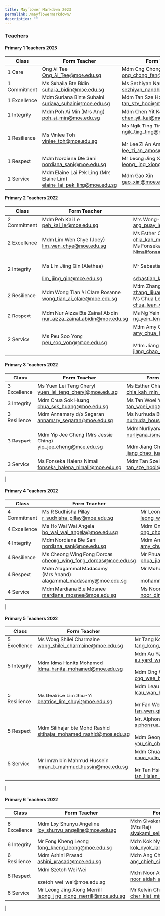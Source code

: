 ```yaml
---
title: Mayflower Markdown 2023
permalink: /mayflowermarkdown/
description: ""
---
```

### **Teachers**
#### **Primary 1 Teachers 2023**

| Class | Form Teacher |  Form Teacher(s) |
|---|---|---|
| 1 Care | Ong Ai Tee<br>[Ong_Ai_Tee@moe.edu.sg](mailto:Ong_Ai_Tee@moe.edu.sg)| Mdm Ong Chong Fen<br>[ong_chong_fen@moe.edu.sg](mailto:ong_chong_fen@moe.edu.sg) <br> |
| 1 Commitment | Ms Suhaila Bte Bidin<br> [suhaila_bidin@moe.edu.sg](mailto:suhaila_bidin@moe.edu.sg) | Ms Sezhiyan Nandhini <br>[sezhiyan_nandhini@moe.edu.sg](mailto:sezhiyan_nandhini@moe.edu.sg) |
| 1 Excellence | Mdm Suriana Binte Suhaini<br>[suriana_suhaini@moe.edu.sg](mailto:suriana_suhaini@moe.edu.sg) | Mdm Tan Sze Hooi<br> [tan_sze_hooi@moe.edu.sg](mailto:tan_sze_hooi@moe.edu.sg) |
| 1 Integrity | Mdm Poh Ai Min (Mrs Ang)<br>[poh_ai_min@moe.edu.sg](mailto:poh_ai_min@moe.edu.sg) | Mdm Chen Yit Kai<br>[chen_yit_kai@moe.edu.sg](mailto:chen_yit_kai@moe.edu.sg) |
| 1 Resilience | Ms Vinlee Toh <br>[vinlee_toh@moe.edu.sg](mailto:vinlee_toh@moe.edu.sg) | Ms Ngik Ting Ting<br> [ngik_ting_ting@moe.edu.sg](mailto:ngik_ting_ting@moe.edu.sg)<br><br>Mr Lee Zi An Amos<br>[lee_zi_an_amos@moe.edu.sg](mailto:lee_zi_an_amos@moe.edu.sg) |
| 1 Respect | Mdm Nordiana Bte Sani <br>[nordiana_sani@moe.edu.sg](mailto:nordiana_sani@moe.edu.sg) | Mr Leong Jing Xiong Merrill<br>[leong_jing_xiong_merrill@moe.edu.sg](leong_jing_xiong_merrill@moe.edu.sg) |
| 1 Service | Mdm Elaine Lai Pek Ling (Mrs Elaine Lim) <br>[elaine_lai_pek_ling@moe.edu.sg](mailto:elaine_lai_pek_ling@moe.edu.sg)| Mdm Gao Xin <br>[gao_xini@moe.edu.sg](mailto:gao_xini@moe.edu.sg) |

#### **Primary 2 Teachers 2022**

| Class | Form Teacher |  Form Teacher(s) |
|---|---|---|
| 2 Commitment | Mdm Peh Kai Le<br>[peh_kai_le@moe.edu.sg](mailto:peh_kai_le@moe.edu.sg) | Mrs Wong-Ang Puay Leng<br>[ang_puay_leng@moe.edu.sg](mailto:ang_puay_leng@moe.edu.sg)|
| 2 Excellence | Mdm Lim Wen Chye (Joey)<br>lim_wen_chye@moe.edu.sg | Ms Esther Chia Kah Min<br>chia_kah_min_esther@moe.edu.sg <br>Ms Fonseka Halena Nimalifonseka_halena_nimali@moe.edu.sg |
| 2 Integrity | <br>Ms Lim Jiing Qin (Alethea)<br><br>lim_jiing_qin@moe.edu.sg | <br>Mr Sebastian Lau Kian Yong<br><br>sebastian_lau_kian_yong@moe.edu.sg |
| 2 Resilience | Mdm Wong Tian Ai Clare Rosanne<br>wong_tian_ai_clare@moe.edu.sg | Mdm Zhang Lijuan <br>zhang_lijuan_a@moe.edu.sg <br>Ms Chua Lean Woon<br>chua_lean_woon@moe.edu.sg |
| 2 Respect | Mdm Nur Aizza Bte Zainal Abidin<br>nur_aizza_zainal_abidin@moe.edu.sg | Ms Ng Yein Leng<br>ng_yein_leng@moe.edu.sg |
| 2 Service | Ms Peu Soo Yong   <br>peu_soo_yong@moe.edu.sg | Mdm Amy Chua Jia Xi<br>amy_chua_jia_xi@moe.edu.sg <br><br>Mdm Jiang Chao Juan<br>jiang_chao_juan@moe.edu.sg |

#### **Primary 3 Teachers 2022**

| Class | Form Teacher | Form Teacher(s) |
|---|---|---|
| 3 Excellence | Ms Yuen Lei Teng Cheryl<br>[yuen_lei_teng_cheryl@moe.edu.sg](mailto:yuen_lei_teng_cheryl@moe.edu.sg) | Ms Esther Chia Kah Min<br>[chia_kah_min_esther@moe.edu.sg](mailto:chia_kah_min_esther@moe.edu.sg) |
| 3 Integrity | Mdm Chua Sok Huang<br>[chua_sok_huang@moe.edu.sg](mailto:chua_sok_huang@moe.edu.sg) | Ms Tan Woei Yng <br>[tan_woei_yng@moe.edu.sg](mailto:tan_woei_yng@moe.edu.sg) |
| 3 Resilience | Mdm Annamary d/o Segaran<br>[annamary_segaran@moe.edu.sg](mailto:annamary_segaran@moe.edu.sg) | Ms Nurhuda Bte Housman<br>[nurhuda_housman@moe.edu.sg](mailto:nurhuda_housman@moe.edu.sg)<br> |
| 3 Respect  | Mdm Yip Jee Cheng (Mrs Jessie Ching)<br>[yip_jee_cheng@moe.edu.sg](mailto:yip_jee_cheng@moe.edu.sg)<br> | Mdm Nurliyana Bte Ismail <br>[nurliyana_ismail@moe.edu.sg](mailto:nurliyana_ismail@moe.edu.sg)<br><br>Mdm Jiang Chao Juan<br>[jiang_chao_juan@moe.edu.sg](mailto:jiang_chao_juan@moe.edu.sg) |
| 3 Service | Ms Fonseka Halena Nimali<br>[fonseka_halena_nimali@moe.edu.sg](mailto:fonseka_halena_nimali@moe.edu.sg)<br> | Mdm Tan Sze Hooi<br> [tan_sze_hooi@moe.edu.sg](mailto:tan_sze_hooi@moe.edu.sg)
|

#### **Primary 4 Teachers 2022**

| Class | Form Teacher | Form Teacher(s) |
|---|---|---|
| 4 Commitment | Ms R Sudhisha Pillay <br>[r_sudhisha_pillay@moe.edu.sg](mailto:r_sudhisha_pillay@moe.edu.sg)<br> | Mr Leong Wai Phang<br>[leong_wai_phang@moe.edu.sg](mailto:leong_wai_phang@moe.edu.sg)<br> |
| 4 Excellence | Ms Ho Wai Wai Angela<br>[ho_wai_wai_angela@moe.edu.sg](mailto:ho_wai_wai_angela@moe.edu.sg)<br> | Mdm Ong Chong Fen<br>[ong_chong_fen@moe.edu.sg](mailto:ong_chong_fen@moe.edu.sg)<br> |
| 4 Integrity  | Mdm Nordiana Bte Sani <br>[nordiana_sani@moe.edu.sg](mailto:nordiana_sani@moe.edu.sg)<br> | Mdm Amy Chua Jia Xi<br>[amy_chua_jia_xi@moe.edu.sg](mailto:amy_chua_jia_xi@moe.edu.sg)<br> |
| 4 Resilience  | Ms Cheong Wing Fong Dorcas<br> [cheong_wing_fong_dorcas@moe.edu.sg](mailto:cheong_wing_fong_dorcas@moe.edu.sg)<br>  | Mr Phua Jianping Matthew<br>[phua_jianping_matthew@moe.edu.sg](mailto:phua_jianping_matthew@moe.edu.sg)<br>  |
| 4 Respect | Mdm Alagammal Madasamy <br>(Mrs Anand)<br>[alagammal_madasamy@moe.edu.sg](mailto:alagammal_madasamy@moe.edu.sg)<br> | Mr Mohammad Shaifudin<br><br>[mohammad_shaifudin@moe.edu.sg](mailto:mohammad_shaifudin@moe.edu.sg)<br>  |
| 4 Service  | Mdm Mardiana Bte Mosnee <br>[mardiana_mosnee@moe.edu.sg](mailto:mardiana_mosnee@moe.edu.sg)<br> | Ms Noor Dinah bte Mohd Amin<br> [noor_dinah_mohd_amin@moe.edu.sg](mailto:noor_dinah_mohd_amin@moe.edu.sg) |
|

#### **Primary 5 Teachers 2022**

| Class | Form Teacher | Form Teacher(s) |
|---|---|---|
| 5 Excellence | Ms Wong Shilei Charmaine <br>[wong_shilei_charmaine@moe.edu.sg](mailto:wong_shilei_charmaine@moe.edu.sg)<br> | Mr Tang Kong Gin (Mr Benedict Tang)<br>[tang_kong_gin_benedict@moe.edu.sg](mailto:tang_kong_gin_benedict@moe.edu.sg)<br> |
| 5 Integrity | Mdm Idma Hanita Mohamed<br>[Idma_hanita_mohamed@moe.edu.sg](mailto:Idma_hanita_mohamed@moe.edu.sg)  | Mdm Au Yard Wah <br>[au_yard_wah@moe.edu.sg](mailto:au_yard_wah@moe.edu.sg)<br><br>Mdm Ong Wee Hun Lynne<br>[ong_wee_hun_lynne@moe.edu.sg](mailto:ong_wee_hun_lynne@moe.edu.sg)<br> |
| 5 Resilience | Ms Beatrice Lim Shu-Yi<br>[beatrice_lim_shuyi@moe.edu.sg](mailto:beatrice_lim_shuyi@moe.edu.sg) | Mdm Leau Wan Hwee<br>[leau_wan_hwee@moe.edu.sg](mailto:leau_wan_hwee@moe.edu.sg)<br><br>Mr Fan Wen Qi<br>[fan_wen_qi@moe.edu.sg](mailto:fan_wen_qi@moe.edu.sg)<br> |
| 5 Respect | Mdm Sitihajar bte Mohd Rashid<br> [sitihajar_mohamed_rashid@moe.edu.sg](mailto:sitihajar_mohamed_rashid@moe.edu.sg) | Mr. Alphonsus Mahimy Gerard <br>[alphonsus_mahimy@moe.edu.sg](mailto:alphonsus_mahimy@moe.edu.sg)<br><br>Mdm Georgina You Sin Chiat <br>[you_sin_chiat_georgina@moe.edu.sg](mailto:you_sin_chiat_georgina@moe.edu.sg)<br> |
|  5 Service | Mr Imran bin Mahmud Hussein <br>[imran_b_mahmud_hussin@moe.edu.sg](mailto:imran_b_mahmud_hussin@moe.edu.sg) | Mdm Chua Yulin Eileen<br> [chua_yulin_eileen@moe.edu.sg](mailto:chua_yulin_eileen@moe.edu.sg)<br><br>Mr Tan Hsien Yang Brendan<br> [tan_Hsien_Yang_Brendan@moe.edu.sg](mailto:tan_Hsien_Yang_Brendan@moe.edu.sg)<br> |
|

#### **Primary 6 Teachers 2022**

| Class | Form Teacher | Form Teacher(s) |
|---|---|---|
| 6 Excellence | Mdm Loy Shunyu Angeline<br>[loy_shunyu_angeline@moe.edu.sg](mailto:loy_shunyu_angeline@moe.edu.sg)<br> | Mdm Sivakami d/o Sellakumaran (Mrs Raj)<br>[sivakami_sellakumaran@moe.edu.sg](mailto:sivakami_sellakumaran@moe.edu.sg)<br> |
| 6 Integrity | Mr Fong Kheng Leong<br>[fong_kheng_leong@moe.edu.sg](mailto:fong_kheng_leong@moe.edu.sg)<br> | Mdm Kok Nyok Lan<br>[kok_nyok_lan@moe.edu.sg](mailto:kok_nyok_lan@moe.edu.sg)<br> |
| 6 Resilience | Mdm Ashini Prasad<br>[ashini_prasad@moe.edu.sg](mailto:ashini_prasad@moe.edu.sg)<br> | Mdm Ang Chieh Sin Jaselin<br>[ang_chieh_sin_jaselin@moe.edu.sg](mailto:ang_chieh_sin_jaselin@moe.edu.sg)<br> |
| 6 Respect | Mdm Szetoh Wei Wei<br><br> [szetoh_wei_wei@moe.edu.sg](mailto:szetoh_wei_wei@moe.edu.sg)<br> | Mdm Noor Aidah Adam<br>[noor_aidah_adam@moe.edu.sg](mailto:noor_aidah_adam@moe.edu.sg)<br> |
| 6 Service | Mr Leong Jing Xiong Merrill<br>[leong_jing_xiong_merrill@moe.edu.sg](mailto:leong_jing_xiong_merrill@moe.edu.sg)<br> | Mr Kelvin Cher Kiat Min<br>[cher_kiat_min_kelvin@moe.edu.sg](mailto:cher_kiat_min_kelvin@moe.edu.sg) |
|
